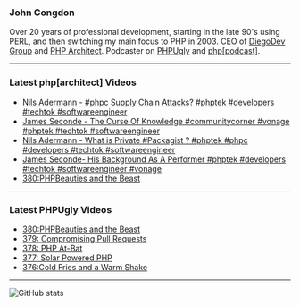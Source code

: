 ### John Congdon

Over 20 years of professional development, starting in the late 90's using PERL, and then switching my main focus to PHP in 2003.
CEO of [DiegoDev Group][ws_diegodev] and [PHP Architect][ws_phparch].
Podcaster on [PHPUgly][ws_phpugly] and [php[podcast]][ws_phparch].

---

### Latest php[architect] Videos
<!-- PHPARCHITECT:START -->
- [Nils Adermann - #phpc Supply Chain Attacks? #phptek  #developers #techtok #softwareengineer](https://www.youtube.com/watch?v=AA5ZAlBnBjA)
- [James Seconde - The Curse Of Knowledge #communitycorner #vonage #phptek  #techtok #softwareengineer](https://www.youtube.com/watch?v=ptShCiHm_nE)
- [Nils Adermann - What is Private #Packagist ? #phptek #phpc #developers #techtok #softwareengineer](https://www.youtube.com/watch?v=iiriqpcTsLU)
- [James Seconde- His Background As A Performer #phptek  #developers #techtok #softwareengineer #vonage](https://www.youtube.com/watch?v=Lfn7wkETa4M)
- [380:PHPBeauties and the Beast](https://www.youtube.com/watch?v=GNHZcIqe7M8)
<!-- PHPARCHITECT:END -->

---

### Latest PHPUgly Videos
<!-- PHPUGLY:START -->
- [380:PHPBeauties and the Beast](https://www.youtube.com/watch?v=y5vbiNcI7HM)
- [379: Compromising Pull Requests](https://www.youtube.com/watch?v=KfofH-y_28U)
- [378: PHP At-Bat](https://www.youtube.com/watch?v=BYI3eD5VhtE)
- [377: Solar Powered PHP](https://www.youtube.com/watch?v=ajtW3hwygRM)
- [376:Cold Fries and a Warm Shake](https://www.youtube.com/watch?v=jZqV2BmfcIE)
<!-- PHPUGLY:END -->

---

![GitHub stats](https://github-readme-stats.vercel.app/api?username=johncongdon&show_icons=true&hide_border=true&hide=stars&count_private=true)  


[ws_diegodev]: https://www.diegodev.com
[ws_phparch]: https://www.phparch.com
[ws_phpugly]: https://www.phpugly.com
